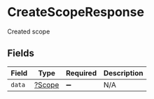 # CreateScopeResponse

Created scope


## Fields

| Field                                  | Type                                   | Required                               | Description                            |
| -------------------------------------- | -------------------------------------- | -------------------------------------- | -------------------------------------- |
| `data`                                 | [?Scope](../../models/shared/Scope.md) | :heavy_minus_sign:                     | N/A                                    |